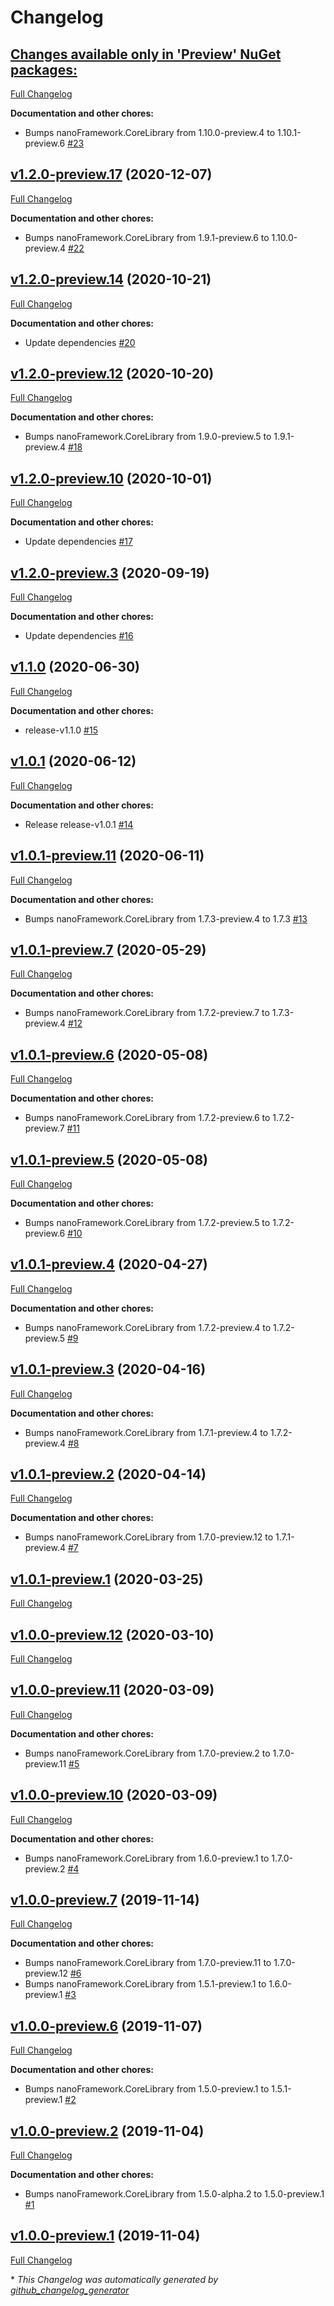 # Changelog

## [**Changes available only in 'Preview' NuGet packages:**](https://github.com/nanoframework/lib-nanoFramework.System.Collections/tree/HEAD)

[Full Changelog](https://github.com/nanoframework/lib-nanoFramework.System.Collections/compare/v1.2.0-preview.17...HEAD)

**Documentation and other chores:**

- Bumps nanoFramework.CoreLibrary from 1.10.0-preview.4 to 1.10.1-preview.6 [\#23](https://github.com/nanoframework/lib-nanoFramework.System.Collections/pull/23)

## [v1.2.0-preview.17](https://github.com/nanoframework/lib-nanoFramework.System.Collections/tree/v1.2.0-preview.17) (2020-12-07)

[Full Changelog](https://github.com/nanoframework/lib-nanoFramework.System.Collections/compare/v1.2.0-preview.14...v1.2.0-preview.17)

**Documentation and other chores:**

- Bumps nanoFramework.CoreLibrary from 1.9.1-preview.6 to 1.10.0-preview.4 [\#22](https://github.com/nanoframework/lib-nanoFramework.System.Collections/pull/22)

## [v1.2.0-preview.14](https://github.com/nanoframework/lib-nanoFramework.System.Collections/tree/v1.2.0-preview.14) (2020-10-21)

[Full Changelog](https://github.com/nanoframework/lib-nanoFramework.System.Collections/compare/v1.2.0-preview.12...v1.2.0-preview.14)

**Documentation and other chores:**

- Update dependencies [\#20](https://github.com/nanoframework/lib-nanoFramework.System.Collections/pull/20)

## [v1.2.0-preview.12](https://github.com/nanoframework/lib-nanoFramework.System.Collections/tree/v1.2.0-preview.12) (2020-10-20)

[Full Changelog](https://github.com/nanoframework/lib-nanoFramework.System.Collections/compare/v1.2.0-preview.10...v1.2.0-preview.12)

**Documentation and other chores:**

- Bumps nanoFramework.CoreLibrary from 1.9.0-preview.5 to 1.9.1-preview.4 [\#18](https://github.com/nanoframework/lib-nanoFramework.System.Collections/pull/18)

## [v1.2.0-preview.10](https://github.com/nanoframework/lib-nanoFramework.System.Collections/tree/v1.2.0-preview.10) (2020-10-01)

[Full Changelog](https://github.com/nanoframework/lib-nanoFramework.System.Collections/compare/v1.2.0-preview.3...v1.2.0-preview.10)

**Documentation and other chores:**

- Update dependencies [\#17](https://github.com/nanoframework/lib-nanoFramework.System.Collections/pull/17)

## [v1.2.0-preview.3](https://github.com/nanoframework/lib-nanoFramework.System.Collections/tree/v1.2.0-preview.3) (2020-09-19)

[Full Changelog](https://github.com/nanoframework/lib-nanoFramework.System.Collections/compare/v1.1.0...v1.2.0-preview.3)

**Documentation and other chores:**

- Update dependencies [\#16](https://github.com/nanoframework/lib-nanoFramework.System.Collections/pull/16)

## [v1.1.0](https://github.com/nanoframework/lib-nanoFramework.System.Collections/tree/v1.1.0) (2020-06-30)

[Full Changelog](https://github.com/nanoframework/lib-nanoFramework.System.Collections/compare/v1.0.1...v1.1.0)

**Documentation and other chores:**

- release-v1.1.0 [\#15](https://github.com/nanoframework/lib-nanoFramework.System.Collections/pull/15)

## [v1.0.1](https://github.com/nanoframework/lib-nanoFramework.System.Collections/tree/v1.0.1) (2020-06-12)

[Full Changelog](https://github.com/nanoframework/lib-nanoFramework.System.Collections/compare/v1.0.1-preview.11...v1.0.1)

**Documentation and other chores:**

- Release release-v1.0.1 [\#14](https://github.com/nanoframework/lib-nanoFramework.System.Collections/pull/14)

## [v1.0.1-preview.11](https://github.com/nanoframework/lib-nanoFramework.System.Collections/tree/v1.0.1-preview.11) (2020-06-11)

[Full Changelog](https://github.com/nanoframework/lib-nanoFramework.System.Collections/compare/v1.0.1-preview.7...v1.0.1-preview.11)

**Documentation and other chores:**

- Bumps nanoFramework.CoreLibrary from 1.7.3-preview.4 to 1.7.3 [\#13](https://github.com/nanoframework/lib-nanoFramework.System.Collections/pull/13)

## [v1.0.1-preview.7](https://github.com/nanoframework/lib-nanoFramework.System.Collections/tree/v1.0.1-preview.7) (2020-05-29)

[Full Changelog](https://github.com/nanoframework/lib-nanoFramework.System.Collections/compare/v1.0.1-preview.6...v1.0.1-preview.7)

**Documentation and other chores:**

- Bumps nanoFramework.CoreLibrary from 1.7.2-preview.7 to 1.7.3-preview.4 [\#12](https://github.com/nanoframework/lib-nanoFramework.System.Collections/pull/12)

## [v1.0.1-preview.6](https://github.com/nanoframework/lib-nanoFramework.System.Collections/tree/v1.0.1-preview.6) (2020-05-08)

[Full Changelog](https://github.com/nanoframework/lib-nanoFramework.System.Collections/compare/v1.0.1-preview.5...v1.0.1-preview.6)

**Documentation and other chores:**

- Bumps nanoFramework.CoreLibrary from 1.7.2-preview.6 to 1.7.2-preview.7 [\#11](https://github.com/nanoframework/lib-nanoFramework.System.Collections/pull/11)

## [v1.0.1-preview.5](https://github.com/nanoframework/lib-nanoFramework.System.Collections/tree/v1.0.1-preview.5) (2020-05-08)

[Full Changelog](https://github.com/nanoframework/lib-nanoFramework.System.Collections/compare/v1.0.1-preview.4...v1.0.1-preview.5)

**Documentation and other chores:**

- Bumps nanoFramework.CoreLibrary from 1.7.2-preview.5 to 1.7.2-preview.6 [\#10](https://github.com/nanoframework/lib-nanoFramework.System.Collections/pull/10)

## [v1.0.1-preview.4](https://github.com/nanoframework/lib-nanoFramework.System.Collections/tree/v1.0.1-preview.4) (2020-04-27)

[Full Changelog](https://github.com/nanoframework/lib-nanoFramework.System.Collections/compare/v1.0.1-preview.3...v1.0.1-preview.4)

**Documentation and other chores:**

- Bumps nanoFramework.CoreLibrary from 1.7.2-preview.4 to 1.7.2-preview.5 [\#9](https://github.com/nanoframework/lib-nanoFramework.System.Collections/pull/9)

## [v1.0.1-preview.3](https://github.com/nanoframework/lib-nanoFramework.System.Collections/tree/v1.0.1-preview.3) (2020-04-16)

[Full Changelog](https://github.com/nanoframework/lib-nanoFramework.System.Collections/compare/v1.0.1-preview.2...v1.0.1-preview.3)

**Documentation and other chores:**

- Bumps nanoFramework.CoreLibrary from 1.7.1-preview.4 to 1.7.2-preview.4 [\#8](https://github.com/nanoframework/lib-nanoFramework.System.Collections/pull/8)

## [v1.0.1-preview.2](https://github.com/nanoframework/lib-nanoFramework.System.Collections/tree/v1.0.1-preview.2) (2020-04-14)

[Full Changelog](https://github.com/nanoframework/lib-nanoFramework.System.Collections/compare/v1.0.1-preview.1...v1.0.1-preview.2)

**Documentation and other chores:**

- Bumps nanoFramework.CoreLibrary from 1.7.0-preview.12 to 1.7.1-preview.4 [\#7](https://github.com/nanoframework/lib-nanoFramework.System.Collections/pull/7)

## [v1.0.1-preview.1](https://github.com/nanoframework/lib-nanoFramework.System.Collections/tree/v1.0.1-preview.1) (2020-03-25)

[Full Changelog](https://github.com/nanoframework/lib-nanoFramework.System.Collections/compare/v1.0.0-preview.12...v1.0.1-preview.1)

## [v1.0.0-preview.12](https://github.com/nanoframework/lib-nanoFramework.System.Collections/tree/v1.0.0-preview.12) (2020-03-10)

[Full Changelog](https://github.com/nanoframework/lib-nanoFramework.System.Collections/compare/v1.0.0-preview.11...v1.0.0-preview.12)

## [v1.0.0-preview.11](https://github.com/nanoframework/lib-nanoFramework.System.Collections/tree/v1.0.0-preview.11) (2020-03-09)

[Full Changelog](https://github.com/nanoframework/lib-nanoFramework.System.Collections/compare/v1.0.0-preview.10...v1.0.0-preview.11)

**Documentation and other chores:**

- Bumps nanoFramework.CoreLibrary from 1.7.0-preview.2 to 1.7.0-preview.11 [\#5](https://github.com/nanoframework/lib-nanoFramework.System.Collections/pull/5)

## [v1.0.0-preview.10](https://github.com/nanoframework/lib-nanoFramework.System.Collections/tree/v1.0.0-preview.10) (2020-03-09)

[Full Changelog](https://github.com/nanoframework/lib-nanoFramework.System.Collections/compare/v1.0.0-preview.7...v1.0.0-preview.10)

**Documentation and other chores:**

- Bumps nanoFramework.CoreLibrary from 1.6.0-preview.1 to 1.7.0-preview.2 [\#4](https://github.com/nanoframework/lib-nanoFramework.System.Collections/pull/4)

## [v1.0.0-preview.7](https://github.com/nanoframework/lib-nanoFramework.System.Collections/tree/v1.0.0-preview.7) (2019-11-14)

[Full Changelog](https://github.com/nanoframework/lib-nanoFramework.System.Collections/compare/v1.0.0-preview.6...v1.0.0-preview.7)

**Documentation and other chores:**

- Bumps nanoFramework.CoreLibrary from 1.7.0-preview.11 to 1.7.0-preview.12 [\#6](https://github.com/nanoframework/lib-nanoFramework.System.Collections/pull/6)
- Bumps nanoFramework.CoreLibrary from 1.5.1-preview.1 to 1.6.0-preview.1 [\#3](https://github.com/nanoframework/lib-nanoFramework.System.Collections/pull/3)

## [v1.0.0-preview.6](https://github.com/nanoframework/lib-nanoFramework.System.Collections/tree/v1.0.0-preview.6) (2019-11-07)

[Full Changelog](https://github.com/nanoframework/lib-nanoFramework.System.Collections/compare/v1.0.0-preview.2...v1.0.0-preview.6)

**Documentation and other chores:**

- Bumps nanoFramework.CoreLibrary from 1.5.0-preview.1 to 1.5.1-preview.1 [\#2](https://github.com/nanoframework/lib-nanoFramework.System.Collections/pull/2)

## [v1.0.0-preview.2](https://github.com/nanoframework/lib-nanoFramework.System.Collections/tree/v1.0.0-preview.2) (2019-11-04)

[Full Changelog](https://github.com/nanoframework/lib-nanoFramework.System.Collections/compare/v1.0.0-preview.1...v1.0.0-preview.2)

**Documentation and other chores:**

- Bumps nanoFramework.CoreLibrary from 1.5.0-alpha.2 to 1.5.0-preview.1 [\#1](https://github.com/nanoframework/lib-nanoFramework.System.Collections/pull/1)

## [v1.0.0-preview.1](https://github.com/nanoframework/lib-nanoFramework.System.Collections/tree/v1.0.0-preview.1) (2019-11-04)

[Full Changelog](https://github.com/nanoframework/lib-nanoFramework.System.Collections/compare/f9773fb3b1f522cdcf13e4492dfe4f286a044e8d...v1.0.0-preview.1)



\* *This Changelog was automatically generated by [github_changelog_generator](https://github.com/github-changelog-generator/github-changelog-generator)*
